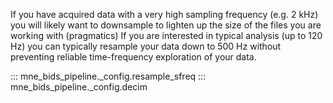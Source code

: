 If you have acquired data with a very high sampling frequency (e.g. 2 kHz)
you will likely want to downsample to lighten up the size of the files you
are working with (pragmatics)
If you are interested in typical analysis (up to 120 Hz) you can typically
resample your data down to 500 Hz without preventing reliable time-frequency
exploration of your data.

::: mne_bids_pipeline._config.resample_sfreq
::: mne_bids_pipeline._config.decim
